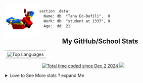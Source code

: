 <img src="parrot_fly_flipped.gif" align="left" height="110">


```assembly
section .data:
  Name: db  "Taha Ed-Dafili",  0
  Work: db  "student at 1337", 0
  Age:  dd  21
```


<div align="center">
  <h2>My GitHub/School Stats</h2>
</div>
<table align="center">
  <tr>
    <td align="center"><img width="450" src="https://github-readme-stats.vercel.app/api/top-langs/?username=0rayn&layout=compact&theme=github_dark&hide=html,makefile,css&exclude_repo=Yona2.0,Nand2Tetris&hide_border=true&langs_count=6" alt="Top Languages" /></td>
<!--     <td align="center"><img src="https://github-readme-streak-stats.herokuapp.com?user=0rayn&theme=github-dark-blue&hide_border=true&border_radius=5" alt="GitHub Streak" /></td>
  </tr> -->
</table>
 <p align="center">
   <a href="https://wakatime.com/@9e43aab5-a381-467f-b828-4e77e036edf0"><img src="https://wakatime.com/badge/user/9e43aab5-a381-467f-b828-4e77e036edf0.svg" alt="Total time coded since Dec 2 2024" />
   </a>
  <a href="https://github.com/0rayn">
    <img src="https://komarev.com/ghpvc/?username=0rayn&color=blue&style=flat)" />
  </a>
</p>
<details>
    <summary>Love to See More stats ? expand Me </summary>
<p align="center">
  <a href="https://github.com/0rayn">
    <img src="http://github-profile-summary-cards.vercel.app/api/cards/profile-details?username=0rayn&theme=transparent" />
  </a>
  <a href="https://github.com/0rayn">
    <img src="https://github-readme-stats.vercel.app/api?username=0rayn&show_icons=true&theme=transparent&hide_border=true">
  </a>
<!--   <a href="https://github.com/0rayn">
    <img src="http://github-profile-summary-cards.vercel.app/api/cards/stats?username=0rayn&theme=transparent" />
  </a> -->
</p>
</details>
